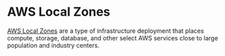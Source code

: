 # AWS Local Zones

[AWS Local Zones](https://aws.amazon.com/about-aws/global-infrastructure/localzones/) are a type of infrastructure deployment that places compute, storage, database, and other select AWS services close to large population and industry centers.
